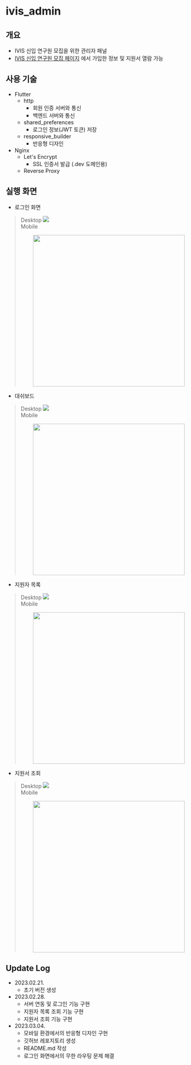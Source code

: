 # ivis_admin

## 개요
- IVIS 신입 연구원 모집을 위한 관리자 패널
- [IVIS 신입 연구원 모집 페이지](https://ivis.dev) 에서 가입한 정보 및 지원서 열람 가능

## 사용 기술
- Flutter
    - http
        - 회원 인증 서버와 통신
        - 백엔드 서버와 통신
    - shared_preferences
        - 로그인 정보(JWT 토큰) 저장
    - responsive_builder
        - 반응형 디자인
- Nginx
    - Let's Encrypt
        - SSL 인증서 발급 (.dev 도메인용)
    - Reverse Proxy

## 실행 화면
- 로그인 화면<br>
>Desktop
<img src="https://user-images.githubusercontent.com/30901178/222893752-bd3cf393-fd54-4b0b-b7cd-09253a5d8528.png"><br>
>Mobile<p align="center"><img src="https://user-images.githubusercontent.com/30901178/222893823-3dfb510d-6fea-4b9a-8810-e0748ea6fa92.PNG" height="400">
</p>

- 대쉬보드
>Desktop
<img src="https://user-images.githubusercontent.com/30901178/222894388-ee29c150-24e2-4a58-8e61-ed789c1bbdae.png"><br>
>Mobile<p align="center"><img src="https://user-images.githubusercontent.com/30901178/222894399-4be1748b-1e95-43a0-bcc2-832cedd4b40c.PNG" height="400">
</p>

- 지원자 목록
>Desktop
<img src="https://user-images.githubusercontent.com/30901178/222894427-5e9d7733-c52f-4374-ad7e-dee4e352e87b.png"><br>
>Mobile<p align="center"><img src="https://user-images.githubusercontent.com/30901178/222894430-b8a52932-442d-450f-9601-3b20c50fc5c8.PNG" height="400">
</p>

- 지원서 조회
>Desktop
<img src="https://user-images.githubusercontent.com/30901178/222894450-ed4598f2-d023-46fe-a9fc-fc5b1fda2dc6.png"><br>
>Mobile<p align="center"><img src="https://user-images.githubusercontent.com/30901178/222894452-fbab1ae1-d271-4218-ae05-e52831562ba6.PNG" height="400">
</p>

## Update Log
- 2023.02.21.
    - 초기 버전 생성
- 2023.02.28.
    - 서버 연동 및 로그인 기능 구현
    - 지원자 목록 조회 기능 구현
    - 지원서 조회 기능 구현
- 2023.03.04.
    - 모바일 환경에서의 반응형 디자인 구현
    - 깃허브 레포지토리 생성
    - README.md 작성
    - 로그인 화면에서의 무한 라우팅 문제 해결